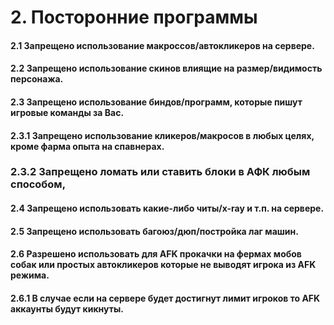 # 2. Посторонние программы

#### 2.1 Запрещено использование макроссов/автокликеров на сервере.

#### 2.2 Запрещено использование скинов влиящие на размер/видимость персонажа.

#### 2.3 Запрещено использование биндов/программ, которые пишут игровые команды за Вас.

#### 2.3.1 Запрещено использование кликеров/макросов в любых целях, кроме фарма опыта на спавнерах.

### 2.3.2 Запрещено ломать или ставить блоки в АФК любым способом, 

#### 2.4 Запрещено использовать какие-либо читы/x-ray и т.п. на сервере.

#### 2.5 Запрещено использовать багоюз/дюп/постройка лаг машин.

#### 2.6 Разрешено использовать для AFK прокачки на фермах мобов собак или простых автокликеров которые не выводят игрока из AFK режима.

#### 2.6.1 В случае если на сервере будет достигнут лимит игроков то AFK аккаунты будут кикнуты.
